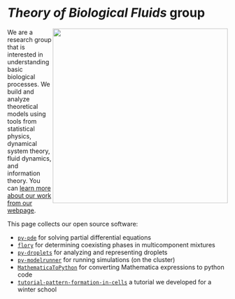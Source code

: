# *Theory of Biological Fluids* group

[<img src="https://images.squarespace-cdn.com/content/v1/59f6ea2318b27d7f7bf82cca/1510156411564-0LCVI6QK5OOZ59EB6ZAT/Zwicker+Group-logo-black.png?format=1500w" width="400em" align="right" />](https://www.zwickergroup.org)

We are a research group that is interested in understanding basic biological processes. We build and analyze theoretical models using tools from statistical physics, dynamical system theory, fluid dynamics, and information theory. You can [learn more about our work from our webpage](https://www.zwickergroup.org).


This page collects our open source software:
* [`py-pde`](https://github.com/zwicker-group/py-pde) for solving partial differential equations
* [`flory`](https://github.com/qiangyicheng/flory) for determining coexisting phases in multicomponent mixtures
* [`py-droplets`](https://github.com/zwicker-group/py-droplets) for analyzing and representing droplets
* [`py-modelrunner`](https://github.com/zwicker-group/py-modelrunner) for running simulations (on the cluster)
* [`MathematicaToPython`](https://github.com/zwicker-group/MathematicaToPython) for converting Mathematica expressions to python code
* [`tutorial-pattern-formation-in-cells`](https://github.com/zwicker-group/tutorial-pattern-formation-in-cells) a tutorial we developed for a winter school
